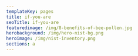 ```yaml
---
templateKey: pages
title: if-you-are
seoTitle: if-you-are
featuredimage: /img/8-benefits-of-bee-pollen.jpg
herobackground: /img/hero-nist-bg.png
heroimage: /img/nist-inventory.png
sections: a
---
```

